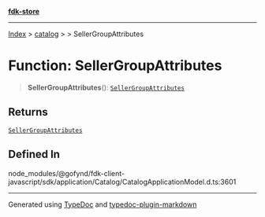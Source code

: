 [**fdk-store**](../../../README.md)
***

[Index](../../../API.md) > [catalog](../../README.md) > [<internal>](../README.md) > SellerGroupAttributes

# Function: SellerGroupAttributes

> **SellerGroupAttributes**(): [`SellerGroupAttributes`](../type-aliases/type-alias.SellerGroupAttributes.md)

## Returns

[`SellerGroupAttributes`](../type-aliases/type-alias.SellerGroupAttributes.md)

## Defined In

node\_modules/@gofynd/fdk-client-javascript/sdk/application/Catalog/CatalogApplicationModel.d.ts:3601

***
Generated using [TypeDoc](https://typedoc.org/) and [typedoc-plugin-markdown](https://www.npmjs.com/package/typedoc-plugin-markdown)
